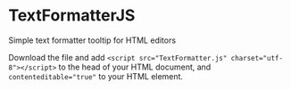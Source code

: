 # TextFormatterJS
Simple text formatter tooltip for HTML editors

Download the file and add
```<script src="TextFormatter.js" charset="utf-8"></script>```
to the head of your HTML document, and ```contenteditable="true"``` to your HTML element.
